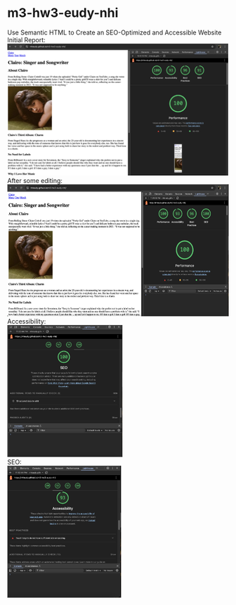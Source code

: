 # m3-hw3-eudy-nhi

Use Semantic HTML to Create an SEO-Optimized and Accessible Website<br>
Initial Report: <br>
<img src="Lighthouse Report.png" height="300" alt="First Lighthouse report"/><br>
After some editing: <br>
<img src="Lighthouse Report After.png" height="300" alt="Final Lighthouse report"/><br>
Accessibility: <br>
<img src="Lighthouse Access.png" height="300" alt="Lighthoouse Accessibility"/><br>
SEO: <br>
<img src="Lighthouse SEO.png" height="300" alt="Lighthouse SEO"/>


